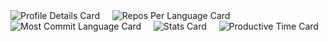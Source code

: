 <img src="http://profile-data-n33vii65g-devonavs-projects.vercel.app/api/cards/profile-details?username=Devonav&theme=2077" alt="Profile Details Card"/>
    <img src="http://profile-data-n33vii65g-devonavs-projects.vercel.app/api/cards/repos-per-language?username=Devonav&theme=2077" alt="Repos Per Language Card"/>
    <img src="http://profile-data-n33vii65g-devonavs-projects.vercel.app/api/cards/most-commit-language?username=Devonav&theme=2077" alt="Most Commit Language Card"/>
    <img src="http://profile-data-n33vii65g-devonavs-projects.vercel.app/api/cards/stats?username=Devonav&theme=2077" alt="Stats Card"/>
    <img src="http://profile-data-n33vii65g-devonavs-projects.vercel.app/api/cards/productive-time?username=Devonav&theme=2077&utcOffset=8" alt="Productive Time Card"/>
  </p>

  </div>

 
